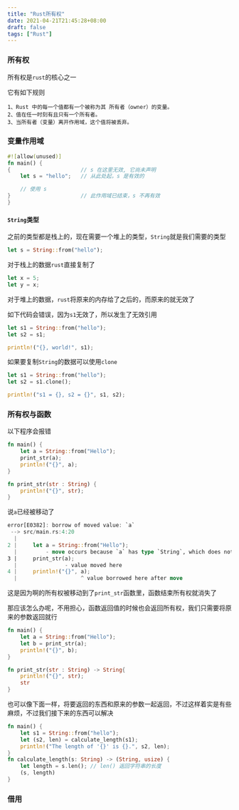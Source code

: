 ```yaml
---
title: "Rust所有权"
date: 2021-04-21T21:45:28+08:00
draft: false
tags: ["Rust"]
---
```


### 所有权

所有权是`rust`的核心之一

它有如下规则

```
1、Rust 中的每一个值都有一个被称为其 所有者（owner）的变量。
2、值在任一时刻有且只有一个所有者。
3、当所有者（变量）离开作用域，这个值将被丢弃。
```

### 变量作用域

```rust
#![allow(unused)]
fn main() {
{                      // s 在这里无效, 它尚未声明
    let s = "hello";   // 从此处起，s 是有效的

    // 使用 s
}                      // 此作用域已结束，s 不再有效
}
```

#### `String`类型

之前的类型都是栈上的，现在需要一个堆上的类型，`String`就是我们需要的类型

```rust
let s = String::from("hello");
```

对于栈上的数据`rust`直接复制了

```rust
let x = 5;
let y = x;
```

对于堆上的数据，`rust`将原来的内存给了之后的，而原来的就无效了

如下代码会错误，因为`s1`无效了，所以发生了无效引用

```rust
let s1 = String::from("hello");
let s2 = s1;

println!("{}, world!", s1);
```

如果要复制`String`的数据可以使用`clone`

```rust
let s1 = String::from("hello");
let s2 = s1.clone();

println!("s1 = {}, s2 = {}", s1, s2);
```

### 所有权与函数

以下程序会报错

```rust
fn main() {
    let a = String::from("Hello");
    print_str(a);
    println!("{}", a);
}

fn print_str(str : String) {
    println!("{}", str);
}
```

说`a`已经被移动了

```rust
error[E0382]: borrow of moved value: `a`
 --> src/main.rs:4:20
  |
2 |     let a = String::from("Hello");
  |         - move occurs because `a` has type `String`, which does not implement the `Copy` trait
3 |     print_str(a);
  |               - value moved here
4 |     println!("{}", a);
  |                    ^ value borrowed here after move

```

这是因为啊的所有权被移动到了`print_str`函数里，函数结束所有权就消失了

那应该怎么办呢，不用担心，函数返回值的时候也会返回所有权，我们只需要将原来的参数返回就行

```rust
fn main() {
    let a = String::from("Hello");
    let b = print_str(a);
    println!("{}", b);
}

fn print_str(str : String) -> String{
    println!("{}", str);
    str
}
```

也可以像下面一样，将要返回的东西和原来的参数一起返回，不过这样着实是有些麻烦，不过我们接下来的东西可以解决

```rust
fn main() {
    let s1 = String::from("hello");
    let (s2, len) = calculate_length(s1);
    println!("The length of '{}' is {}.", s2, len);
}
fn calculate_length(s: String) -> (String, usize) {
    let length = s.len(); // len() 返回字符串的长度
    (s, length)
}
```

### 借用

